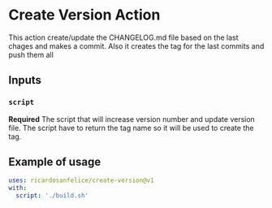 # Create Version Action

This action create/update the CHANGELOG.md file based on the last chages and makes a commit. Also it creates the tag for the last commits and push them all

## Inputs

### `script`

**Required** The script that will increase version number and update version file. The script have to return the tag name so it will be used to create the tag.

## Example of usage

```yaml
uses: ricardosanfelice/create-version@v1
with:
  script: './build.sh'
```
